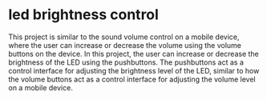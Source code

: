 # led brightness control


This project is similar to the sound volume control on a mobile device, where the user can increase or decrease the volume using the volume buttons on the device. In this project, the user can increase or decrease the brightness of the LED using the pushbuttons. The pushbuttons act as a control interface for adjusting the brightness level of the LED, similar to how the volume buttons act as a control interface for adjusting the volume level on a mobile device.


